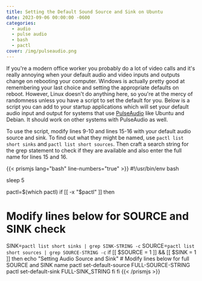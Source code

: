 ```yaml
---
title: Setting the Default Sound Source and Sink on Ubuntu
date: 2023-09-06 00:00:00 -0600
categories:
  - audio
  - pulse audio
  - bash
  - pactl
cover: /img/pulseaudio.png
---
```


If you're a modern office worker you probably do a lot of video calls and it's really annoying when your default audio and video inputs and outputs change on rebooting your computer. Windows is actually pretty good at remembering your last choice and setting the appropriate defaults on reboot. However, Linux doesn't do anything here, so you're at the mercy of randomness unless you have a script to set the default for you. Below is a script you can add to your startup applications which will set your default audio input and output for systems that use [PulseAudio](https://www.freedesktop.org/wiki/Software/PulseAudio/) like Ubuntu and Debian. It should work on other systems with PulseAudio as well.

To use the script, modify lines 9-10 and lines 15-16 with your default audio source and sink. To find out what they might be named, use `pactl list short sinks` and `pactl list short sources`. Then craft a search string for the grep statement to check if they are available and also enter the full name for lines 15 and 16.

{{< prismjs lang="bash" line-numbers="true" >}}
#!/usr/bin/env bash

sleep 5

pactl=$(which pactl)
if [[ -x "$pactl" ]]
then
  # Modify lines below for SOURCE and SINK check
  SINK=`pactl list short sinks | grep SINK-STRING -c`
  SOURCE=`pactl list short sources | grep SOURCE-STRING -c`
  if [[ $SOURCE = 1 ]] && [[ $SINK = 1 ]]
  then
    echo "Setting Audio Source and Sink"
    # Modify lines below for full SOURCE and SINK name
    pactl set-default-source FULL-SOURCE-STRING
    pactl set-default-sink FULL-SINK_STRING
  fi
fi
{{< /prismjs >}}
